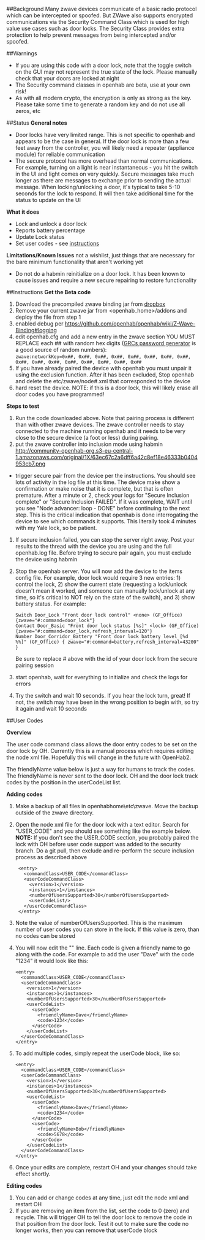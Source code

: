 ##Background
Many zwave devices communicate of a basic radio protocol which can be intercepted or spoofed.  But ZWave also supports encrypted communications via the Security Command Class which is used for high value use cases such as door locks.  The Security Class provides extra protection to help prevent messages from being intercepted and/or spoofed.

##Warnings
- If you are using this code with a door lock, note that the toggle switch on the GUI may not represent the true state of the lock.  Please manually check that your doors are locked at night 
- The Security command classes in openhab are beta, use at your own risk!
- As with all modern crypto, the encryption is only as strong as the key.  Please take some time to generate a random key and do not use all zeros, etc

##Status
**General notes**
- Door locks have very limited range.  This is not specific to openhab and appears to be the case in general.  If the door lock is more than a few feet away from the controller, you will likely need a repeater (appliance module) for reliable communication
- The secure protocol has more overhead than normal communications.  For example, turning on a light is near instantaneous - you hit the switch in the UI and light comes on very quickly.  Secure messages take much longer as there are messages to exchange prior to sending the actual message.  When locking/unlocking a door, it's typical to take 5-10 seconds for the lock to respond.  It will then take additional time for the status to update on the UI

**What it does**
- Lock and unlock a door lock
- Reports battery percentage
- Update Lock status
- Set user codes - see [instructions](https://github.com/openhab/openhab/wiki/ZWave-Security-Testing/_edit#user-codes)

**Limitations/Known Issues**  not a wishlist, just things that are necessary for the bare minimum functionality that aren't working yet
- Do not do a habmin reinitialize on a door lock.  It has been known to cause issues and require a new secure repairing to restore functionality


##Instructions
**Get the Beta code**

1. Download the precompiled zwave binding jar from [dropbox](https://www.dropbox.com/sh/m63bjuzjxixxtv6/AADNxDY0WDSHaP4l3TIF4mvLa?dl=0 )
1. Remove your current zwave jar from <openhab_home>/addons and deploy the file from step 1
1. enabled debug per https://github.com/openhab/openhab/wiki/Z-Wave-Binding#logging
1. edit openhab.cfg and add a new entry in the zwave section YOU MUST REPLACE each ## with random hex digits ([GRCs password generator](https://www.grc.com/passwords.htm) is a good source of random numbers):  
`zwave:networkKey=0x##, 0x##, 0x##, 0x##, 0x##, 0x##, 0x##, 0x##, 0x##, 0x##, 0x##, 0x##, 0x##, 0x##, 0x##, 0x##`
1. If you have already paired the device with openhab you must unpair it using the exclusion function.  After it has been excluded, Stop openhab and delete the etc/zwave/node#.xml that corresponded to the device
1. hard reset the device.  NOTE: if this is a door lock, this will likely erase all door codes you have programmed!


**Steps to test**

1. Run the code downloaded above.  Note that pairing process is different than with other zwave devices. The zwave controller needs to stay connected to the machine running openhab and it needs to be very close to the secure device (a foot or less) during pairing.  
1. put the zwave controller into inclusion mode using habmin http://community-openhab-org.s3-eu-central-1.amazonaws.com/original/1X/63ec67c2a6dff6a42c8ef18e46333b0404953cb7.png
- trigger secure pair from the device per the instructions.  You should see lots of activity in the log file at this time.  The device make show a confirmation or make noise that it is complete, but that is often premature. After a minute or 2, check your logs for "Secure Inclusion complete" or "Secure Inclusion FAILED".  If it was complete, WAIT until you see "Node advancer: loop - DONE" before continuing to the next step.  This is the critical indication that openhab is done interrogating the device to see which commands it supports.  This literally took 4 minutes with my Yale lock, so be patient.  
1. If secure inclusion failed, you can stop the server right away.  Post your results to the thread with the device you are using and the full openhab.log file.  Before trying to secure pair again, you must exclude the device using habmin
1. Stop the openhab server.  You will now add the device to the items config file.  For example, door lock would require 3 new entries: 1) control the lock, 2) show the current state (requesting a lock/unlock doesn't mean it worked, and someone can manually lock/unlock at any time, so it's critical to NOT rely on the state of the switch), and 3) show battery status. For example: 

    ```
    Switch Door_Lock "Front door lock control" <none> (GF_Office) {zwave="#:command=door_lock"}
    Contact Door_Basic "Front door lock status [%s]" <lock> (GF_Office) {zwave="#:command=door_lock,refresh_interval=120"}
    Number Door_Corridor_Battery "Front door lock battery level [%d %%]" (GF_Office) { zwave="#:command=battery,refresh_interval=43200" }
    ```
    Be sure to replace # above with the id of your door lock from the secure pairing session
1. start openhab, wait for everything to initialize and check the logs for errors
1. Try the switch and wait 10 seconds.  If you hear the lock turn, great!  If not, the switch may have been in the wrong position to begin with, so try it again and wait 10 seconds

##User Codes

**Overview**

The user code command class allows the door entry codes to be set on the door lock by OH.  Currently this is a manual process which requires editing the node xml file.  Hopefully this will change in the future with OpenHab2.

The friendlyName value below is just a way for humans to track the codes.  The friendlyName is never sent to the door lock.  OH and the door lock track codes by the position in the userCodeList list.


**Adding codes**

1. Make a backup of all files in openhabhome\etc\zwave.  Move the backup outside of the zwave directory.
1. Open the node xml file for the door lock with a text editor.  Search for "<commandClass>USER_CODE</commandClass>" and you should see something like the example below.
**NOTE:** If you don't see the USER_CODE section, you probably paired the lock with OH before user code support was added to the security branch.  Do a git pull, then exclude and re-perform the secure inclusion process as described above
    ```
     <entry>
       <commandClass>USER_CODE</commandClass>
       <userCodeCommandClass>
         <version>1</version>
         <instances>1</instances>
         <numberOfUsersSupported>30</numberOfUsersSupported>
         <userCodeList/>
       </userCodeCommandClass>
     </entry>
    ```

1. Note the value of numberOfUsersSupported.  This is the maximum number of user codes you can store in the lock.  If this value is zero, than no codes can be stored
1. You will now edit the "<userCodeList/>" line.  Each code is given a friendly name to go along with the code.  For example to add the user "Dave" with the code "1234" it would look like this:

    ```
    <entry>
      <commandClass>USER_CODE</commandClass>
      <userCodeCommandClass>
        <version>1</version>
        <instances>1</instances>
        <numberOfUsersSupported>30</numberOfUsersSupported>
        <userCodeList>
          <userCode>
            <friendlyName>Dave</friendlyName>
            <code>1234</code>
          </userCode>
        </userCodeList>
      </userCodeCommandClass>
    </entry>
    ```

5. To add multiple codes, simply repeat the userCode block, like so:

    ```
    <entry>
      <commandClass>USER_CODE</commandClass>
      <userCodeCommandClass>
        <version>1</version>
        <instances>1</instances>
        <numberOfUsersSupported>30</numberOfUsersSupported>
        <userCodeList>
          <userCode>
            <friendlyName>Dave</friendlyName>
            <code>1234</code>
          </userCode>
          <userCode>
            <friendlyName>Bob</friendlyName>
            <code>5678</code>
          </userCode>
        </userCodeList>
      </userCodeCommandClass>
    </entry>
    ```

1. Once your edits are complete, restart OH and your changes should take effect shortly.

**Editing codes**

1. You can add or change codes at any time, just edit the node xml and restart OH
1. If you are removing an item from the list, set the code to 0 (zero) and recycle.  This will trigger OH to tell the door lock to remove the code in that position from the door lock.  Test it out to make sure the code no longer works, then you can remove that userCode block
